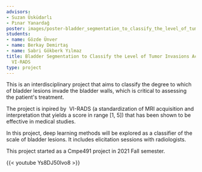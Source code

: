 ```yaml
---
advisors:
- Suzan Üsküdarlı
- Pınar Yanardağ
poster: images/poster-bladder_segmentation_to_classify_the_level_of_tumor_invasions_according_to_vi-rads.jpg
students:
- name: Gözde Ünver
- name: Berkay Demirtaş
- name: Sabri Gökberk Yılmaz
title: Bladder Segmentation to Classify the Level of Tumor Invasions According to
  VI-RADS
type: project
---
```


This is an interdisciplinary project that aims to classify the degree to which of bladder lesions invade the bladder walls, which is critical to assessing the patient's treatment.  

 The project is inpired by  VI-RADS (a standardization of MRI acquisition and interpretation that yields a score in range [1, 5]) that has been shown to be effective in medical studies.


In this project, deep learning methods will be explored as a classifier of the scale of bladder lesions. It includes elicitation sessions with radiologists.


This project started as a Cmpe491 project in 2021 Fall semester.


{{< youtube Ys8DJ50lvo8 >}}
